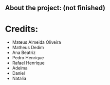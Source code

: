 <h2>About the project: (not finished)</h2>

# Credits:

<ul>
  <li>Mateus Almeida Oliveira</li>
  <li>Matheus Dedim</li>
  <li>Ana Beatriz</li>
  <li>Pedro Henrique</li>
  <li>Rafael Henrique</li>
  <li>Adelma</li>
  <li>Daniel</li>
  <li>Natalia</li>
</ul>
